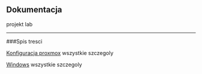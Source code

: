 ## Dokumentacja
projekt lab

---
###Spis tresci

[Konfiguracja proxmox](01-proxmox-lab/readme.md)
wszystkie szczegoly

[Windows](02-windows/readme.md)
wszystkie szczegoly